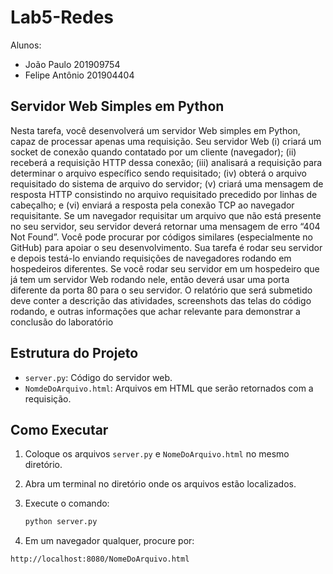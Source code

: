 # Lab5-Redes

Alunos:
- João Paulo 201909754
- Felipe Antônio 201904404

## Servidor Web Simples em Python

Nesta tarefa, você desenvolverá um servidor Web simples em Python, capaz de
processar apenas uma requisição. Seu servidor Web (i) criará um socket de conexão
quando contatado por um cliente (navegador); (ii) receberá a requisição HTTP dessa
conexão; (iii) analisará a requisição para determinar o arquivo específico sendo
requisitado; (iv) obterá o arquivo requisitado do sistema de arquivo do servidor; (v) criará
uma mensagem de resposta HTTP consistindo no arquivo requisitado precedido por
linhas de cabeçalho; e (vi) enviará a resposta pela conexão TCP ao navegador
requisitante. Se um navegador requisitar um arquivo que não está presente no seu
servidor, seu servidor deverá retornar uma mensagem de erro “404 Not Found”.
Você pode procurar por códigos similares (especialmente no GitHub) para apoiar o seu
desenvolvimento. Sua tarefa é rodar seu servidor e depois testá-lo enviando requisições
de navegadores rodando em hospedeiros diferentes. Se você rodar seu servidor em um
hospedeiro que já tem um servidor Web rodando nele, então deverá usar uma porta
diferente da porta 80 para o seu servidor.
O relatório que será submetido deve conter a descrição das atividades, screenshots das
telas do código rodando, e outras informações que achar relevante para demonstrar a
conclusão do laboratório

## Estrutura do Projeto

- `server.py`: Código do servidor web.
- `NomdeDoArquivo.html`: Arquivos em HTML que serão retornados com a requisição.

## Como Executar


1. Coloque os arquivos `server.py` e `NomeDoArquivo.html` no mesmo diretório.
2. Abra um terminal no diretório onde os arquivos estão localizados.
3. Execute o comando:

   ```sh
   python server.py

4. Em um navegador qualquer, procure por:

  ```sh
  http://localhost:8080/NomeDoArquivo.html

